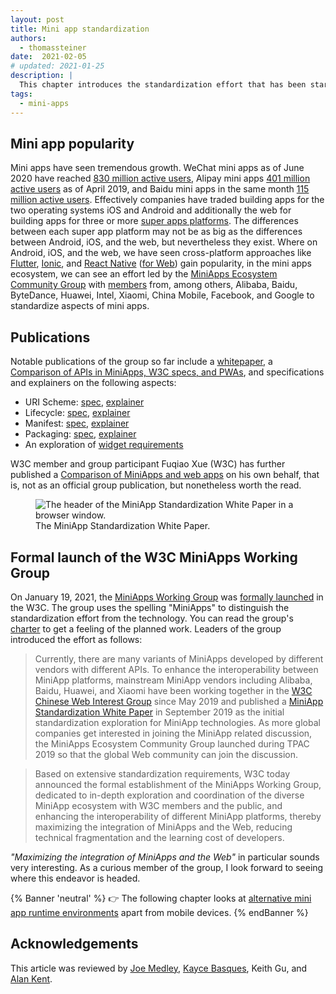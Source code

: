 ```yaml
---
layout: post
title: Mini app standardization
authors:
  - thomassteiner
date:  2021-02-05
# updated: 2021-01-25
description: |
  This chapter introduces the standardization effort that has been started for mini apps.
tags:
  - mini-apps
---
```


## Mini app popularity

Mini apps have seen tremendous growth. WeChat mini apps as of June 2020 have reached
[830 million active users](https://www.questmobile.com.cn/research/report-new/122), Alipay mini apps
[401 million active users](https://kr-asia.com/the-mau-of-wechat-alipay-and-baidus-mini-programs-now-add-up-to-more-than-1-billion)
as of April 2019, and Baidu mini apps in the same month
[115 million active users](https://kr-asia.com/the-mau-of-wechat-alipay-and-baidus-mini-programs-now-add-up-to-more-than-1-billion).
Effectively companies have traded building apps for the two operating systems iOS and Android and
additionally the web for building apps for three or more
[super apps platforms](/mini-app-super-apps/#for-mini-apps-you-need-super-apps).
The differences
between each super app platform may not be as big as the differences between Android, iOS, and the
web, but nevertheless they exist. Where on Android, iOS, and the web, we have seen cross-platform
approaches like [Flutter](https://flutter.dev/), [Ionic](https://ionicframework.com/), and
[React Native](https://reactnative.dev/) ([for Web](https://github.com/necolas/react-native-web))
gain popularity, in the mini apps ecosystem, we can see an effort led by the
[MiniApps Ecosystem Community Group](https://www.w3.org/community/miniapps/) with
[members](https://www.w3.org/community/miniapps/participants) from, among others, Alibaba, Baidu,
ByteDance, Huawei, Intel, Xiaomi, China Mobile, Facebook, and Google to standardize aspects of mini
apps.

## Publications

Notable publications of the group so far include a
[whitepaper](https://w3c.github.io/miniapp/white-paper/), a
[Comparison of APIs in MiniApps, W3C specs, and PWAs](https://www.w3.org/TR/mini-app-white-paper/comparison.html),
and specifications and explainers on the following aspects:

- URI Scheme: [spec](https://w3c.github.io/miniapp/specs/uri/),
  [explainer](https://github.com/w3c/miniapp/blob/gh-pages/specs/uri/docs/explainer.md)
- Lifecycle: [spec](https://w3c.github.io/miniapp/specs/lifecycle/),
  [explainer](https://github.com/w3c/miniapp/blob/gh-pages/specs/lifecycle/docs/explainer.md)
- Manifest: [spec](https://w3c.github.io/miniapp/specs/manifest/),
  [explainer](https://github.com/w3c/miniapp/blob/gh-pages/specs/manifest/docs/explainer.md)
- Packaging: [spec](https://w3c.github.io/miniapp/specs/packaging/),
  [explainer](https://github.com/w3c/miniapp/blob/gh-pages/specs/packaging/docs/explainer.md)
- An exploration of [widget requirements](https://w3c.github.io/miniapp/specs/widget-req/)

W3C member and group participant Fuqiao Xue (W3C) has further published a
[Comparison of MiniApps and web apps](https://xfq.github.io/miniapp-comparison/) on his own behalf,
that is, not as an official group publication, but nonetheless worth the read.

<figure class="w-figure">
  <img src="miniapps-whitepaper.png" alt="The header of the MiniApp Standardization White Paper in a browser window.">
  <figcaption class="w-figure">
    The MiniApp Standardization White Paper.
  </figcaption>
</figure>

## Formal launch of the W3C MiniApps Working Group

On January 19, 2021, the [MiniApps Working Group](https://www.w3.org/2021/miniapps/) was [formally launched](https://www.w3.org/blog/2021/01/w3c-launches-the-miniapps-working-group/) in the W3C.
The group uses the spelling "MiniApps" to distinguish the standardization effort from the technology.
You can read the group's [charter](https://www.w3.org/2021/01/miniapps-wg-charter.html) to get a feeling of the planned work.
Leaders of the group introduced the effort as follows:

> Currently, there are many variants of MiniApps developed by different vendors with different APIs.
  To enhance the interoperability between MiniApp platforms, mainstream MiniApp vendors including
  Alibaba, Baidu, Huawei, and Xiaomi have been working together in the [W3C Chinese Web Interest Group](https://www.w3.org/2018/chinese-web-ig/index.html)
  since May 2019 and published a [MiniApp Standardization White Paper](https://www.w3.org/TR/mini-app-white-paper/) in September 2019 as the initial standardization exploration for MiniApp technologies. As more global companies get interested in joining the MiniApp related discussion, the MiniApps Ecosystem Community Group launched during TPAC 2019 so that the global Web community can join the discussion.

> Based on extensive standardization requirements, W3C today announced the formal establishment of the MiniApps Working Group,
  dedicated to in-depth exploration and coordination of the diverse MiniApp ecosystem with W3C members and the public,
  and enhancing the interoperability of different MiniApp platforms, thereby maximizing the integration of MiniApps and the Web,
  reducing technical fragmentation and the learning cost of developers.

*"Maximizing the integration of MiniApps and the Web"* in particular sounds very interesting.
As a curious member of the group, I look forward to seeing where this endeavor is headed.

{% Banner 'neutral' %}
  👉 The following chapter looks at [alternative mini app runtime environments](/mini-app-alternative-runtime-environments/) apart from mobile devices.
{% endBanner %}

## Acknowledgements

This article was reviewed by
[Joe Medley](https://github.com/jpmedley),
[Kayce Basques](https://github.com/kaycebasques),
Keith Gu,
and [Alan Kent](https://github.com/alankent).

